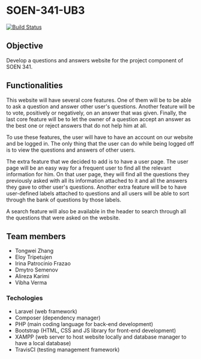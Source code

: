 # SOEN-341-UB3

[![Build Status](https://travis-ci.org/Alex44711/SOEN-341-UB3.svg?branch=master)](https://travis-ci.org/Alex44711/SOEN-341-UB3)

## Objective

Develop a questions and answers website for the project component of SOEN 341.

## Functionalities

This website will have several core features. 
One of them will be to be able to ask a question and answer other user's questions.
Another feature will be to vote, positively or negatively, on an answer that was given.
Finally, the last core feature will be to let the owner of a question accept an answer as
the best one or reject answers that do not help him at all.

To use these features, the user will have to have an account on our website and be logged in.
The only thing that the user can do while being logged off is to view the questions and answers of other users.

The extra feature that we decided to add is to have a user page. The user page will be an easy way for a frequent
user to find all the relevant information for him. On that user page, they will find all the questions they previously 
asked with all its information attached to it and all the answers they gave to other user's questions.
Another extra feature will be to have user-defined labels attached to questions and all users will be able to
sort through the bank of questions by those labels.

A search feature will also be available in the header to search through all the questions that were asked on the website.

## Team members

* Tongwei Zhang
* Eloy Tripetujen
* Irina Patrocinio Frazao
* Dmytro Semenov
* Alireza Karimi
* Vibha Verma

### Techologies

* Laravel (web framework)
* Composer (dependency manager)
* PHP (main coding language for back-end development)
* Bootstrap (HTML, CSS and JS library for front-end development) 
* XAMPP (web server to host website locally and database manager to have a local database)
* TravisCI (testing management framework)

